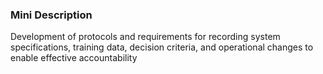 ### Mini Description

Development of protocols and requirements for recording system specifications, training data, decision criteria, and operational changes to enable effective accountability
